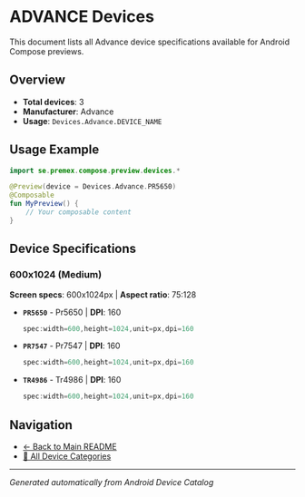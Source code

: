 # ADVANCE Devices

This document lists all Advance device specifications available for Android Compose previews.

## Overview

- **Total devices**: 3
- **Manufacturer**: Advance
- **Usage**: `Devices.Advance.DEVICE_NAME`

## Usage Example

```kotlin
import se.premex.compose.preview.devices.*

@Preview(device = Devices.Advance.PR5650)
@Composable
fun MyPreview() {
    // Your composable content
}
```

## Device Specifications

### 600x1024 (Medium)

**Screen specs**: 600x1024px | **Aspect ratio**: 75:128

- **`PR5650`** - Pr5650 | **DPI**: 160
  ```kotlin
  spec:width=600,height=1024,unit=px,dpi=160
  ```

- **`PR7547`** - Pr7547 | **DPI**: 160
  ```kotlin
  spec:width=600,height=1024,unit=px,dpi=160
  ```

- **`TR4986`** - Tr4986 | **DPI**: 160
  ```kotlin
  spec:width=600,height=1024,unit=px,dpi=160
  ```

## Navigation

- [← Back to Main README](../../README.md)
- [📱 All Device Categories](../README.md)

---
*Generated automatically from Android Device Catalog*
